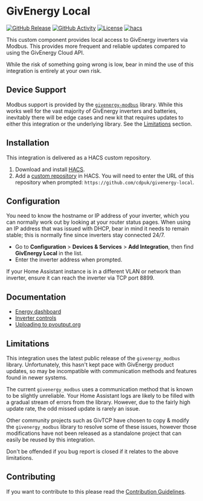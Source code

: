 # GivEnergy Local

[![GitHub Release][releases-shield]][releases]
[![GitHub Activity][commits-shield]][commits]
[![License][license-shield]](LICENSE)
[![hacs][hacsbadge]][hacs]

This custom component provides local access to GivEnergy inverters via Modbus. This provides more frequent and reliable updates compared to using the GivEnergy Cloud API.

While the risk of something going wrong is low, bear in mind the use of this integration is entirely at your own risk.

## Device Support

Modbus support is provided by the [`givenergy-modbus`][givenergy-modbus] library. While this works well for the vast majority of GivEnergy inverters and batteries, inevitably there will be edge cases and new kit that requires updates to either this integration or the underlying library. See the [Limitations](#limitations) section.

## Installation

This integration is delivered as a HACS custom repository.

1. Download and install [HACS][hacs-download].
2. Add a [custom repository][hacs-custom] in HACS. You will need to enter the URL of this repository when prompted: `https://github.com/cdpuk/givenergy-local`.

## Configuration

You need to know the hostname or IP address of your inverter, which you can normally work out by looking at your router status pages. When using an IP address that was issued with DHCP, bear in mind it needs to remain stable; this is normally fine since inverters stay connected 24/7.

* Go to **Configuration** > **Devices & Services** > **Add Integration**, then find **GivEnergy Local** in the list.
* Enter the inverter address when prompted.

If your Home Assistant instance is in a different VLAN or network than inverter, ensure it can reach the inverter via TCP port 8899.

## Documentation

* [Energy dashboard](docs/energy-dashboard.md)
* [Inverter controls](docs/controls.md)
* [Uploading to pvoutput.org](docs/pvoutput.md)

## Limitations

This integration uses the latest public release of the `givenergy_modbus` library. Unfortunately, this hasn't kept pace with GivEnergy product updates, so may be incompatible with communication methods and features found in newer systems.

The current `givenergy_modbus` uses a communication method that is known to be slightly unreliable. Your Home Assistant logs are likely to be filled with a gradual stream of errors from the library. However, due to the fairly high update rate, the odd missed update is rarely an issue.

Other community projects such as GivTCP have chosen to copy & modify the `givenergy_modbus` library to resolve some of these issues, however those modifications have not been released as a standalone project that can easily be reused by this integration.

Don't be offended if you bug report is closed if it relates to the above limitations.

## Contributing

If you want to contribute to this please read the [Contribution Guidelines](CONTRIBUTING.md).

[commits-shield]: https://img.shields.io/github/commit-activity/y/cdpuk/givenergy-local.svg?style=for-the-badge
[commits]: https://github.com/cdpuk/givenergy-local/commits/master
[hacs]: https://github.com/custom-components/hacs
[hacsbadge]: https://img.shields.io/badge/HACS-Custom-orange.svg?style=for-the-badge
[license-shield]: https://img.shields.io/github/license/cdpuk/givenergy-local.svg?style=for-the-badge
[releases-shield]: https://img.shields.io/github/release/cdpuk/givenergy-local.svg?style=for-the-badge
[releases]: https://github.com/cdpuk/givenergy-local/releases
[givenergy-modbus]: https://github.com/dewet22/givenergy-modbus
[hacs-download]: https://hacs.xyz/docs/setup/download
[hacs-custom]: https://hacs.xyz/docs/faq/custom_repositories